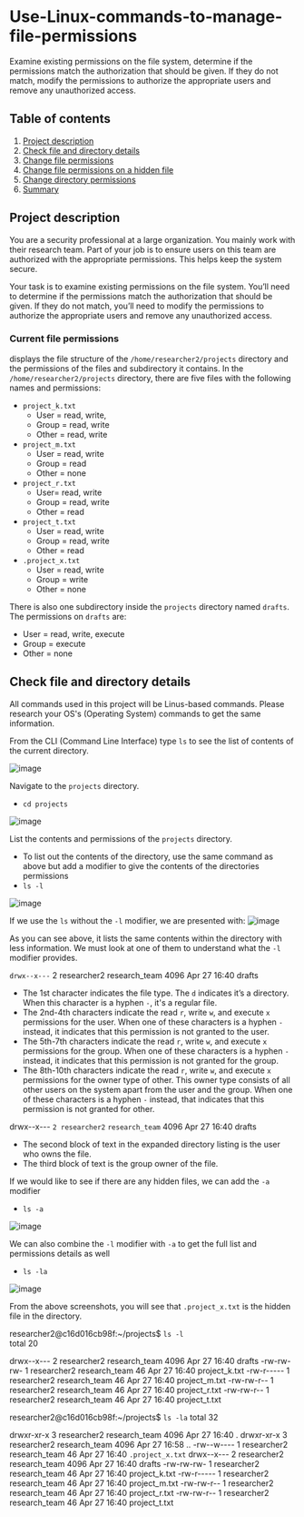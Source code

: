 # Use-Linux-commands-to-manage-file-permissions
Examine existing permissions on the file system, determine if the permissions match the authorization that should be given. If they do not match, modify the permissions to authorize the appropriate users and remove any unauthorized access.

## Table of contents

1. [Project description](#description)
2. [Check file and directory details](#details)
3. [Change file permissions](#permissions)
4. [Change file permissions on a hidden file](#permissions2)
5. [Change directory permissions](#permissions3)
6. [Summary](#permissions4)

## Project description <a name="description">
You are a security professional at a large organization. You mainly work with their research team. Part of your job is to ensure users on this team are authorized with the appropriate permissions. This helps keep the system secure. 

Your task is to examine existing permissions on the file system. You’ll need to determine if the permissions match the authorization that should be given. If they do not match, you’ll need to modify the permissions to authorize the appropriate users and remove any unauthorized access.

### Current file permissions
displays the file structure of the `/home/researcher2/projects` directory
and the permissions of the files and subdirectory it contains.
In the `/home/researcher2/projects` directory, there are five files with the following
names and permissions:
* `project_k.txt`
  * User = read, write,
  * Group = read, write
  * Other = read, write
* `project_m.txt`
  * User = read, write
  * Group = read
  * Other = none
* `project_r.txt`
  * User= read, write
  * Group = read, write
  * Other = read
* `project_t.txt`
  * User = read, write
  * Group = read, write
  * Other = read
* `.project_x.txt`
  * User = read, write
  * Group = write
  * Other = none

There is also one subdirectory inside the `projects` directory named `drafts`. The
permissions on `drafts` are:
* User = read, write, execute
* Group = execute
* Other = none

## Check file and directory details <a name="details">
All commands used in this project will be Linus-based commands. Please research your OS's (Operating System) commands to get the same information.

From the CLI (Command Line Interface) type `ls` to see the list of contents of the current directory.

![image](https://github.com/IzharSalvanaSyed/Use-Linux-commands-to-manage-file-permissions/assets/156041933/19fd024c-12fb-42e1-99a8-925af0cfbfe5)

Navigate to the `projects` directory. 
* `cd projects`

![image](https://github.com/IzharSalvanaSyed/Use-Linux-commands-to-manage-file-permissions/assets/156041933/22d3af9c-f9b9-40fe-886c-986c6916fdf9)

List the contents and permissions of the `projects` directory.
* To list out the contents of the directory, use the same command as above but add a modifier to give the contents of the directories permissions
* `ls -l`

![image](https://github.com/IzharSalvanaSyed/Use-Linux-commands-to-manage-file-permissions/assets/156041933/d8abc7c4-0dd9-46d1-a1f2-c08d43d09931)

If we use the `ls` without the `-l` modifier, we are presented with:
![image](https://github.com/IzharSalvanaSyed/Use-Linux-commands-to-manage-file-permissions/assets/156041933/1d74e277-a380-4173-ae30-642fd823741b)

As you can see above, it lists the same contents within the directory with less information. We must look at one of them to understand what the `-l` modifier provides.

`drwx--x---` 2 researcher2 research_team 4096 Apr 27 16:40 drafts

* The 1st character indicates the file type. The `d` indicates it’s a directory. When this character is a hyphen `-`, it's a regular file.
* The 2nd-4th characters indicate the read `r`, write `w`, and execute `x` permissions for the user. When one of these characters is a hyphen `-` instead, it indicates that this permission is not granted to the user.
* The 5th-7th characters indicate the read `r`, write `w`, and execute `x` permissions for the group. When one of these characters is a hyphen `-` instead, it indicates that this permission is not granted for the group.
* The 8th-10th characters indicate the read `r`, write `w`, and execute `x` permissions for the owner type of other. This owner type consists of all other users on the system apart from the user and the group. When one of these characters is a hyphen `-` instead, that indicates that this permission is not granted for other.

drwx--x--- `2 researcher2` `research_team` 4096 Apr 27 16:40 drafts

* The second block of text in the expanded directory listing is the user who owns the file.
* The third block of text is the group owner of the file.

If we would like to see if there are any hidden files, we can add the `-a` modifier 
* `ls -a`

![image](https://github.com/IzharSalvanaSyed/Use-Linux-commands-to-manage-file-permissions/assets/156041933/ad84e9e1-71c5-475e-8d4f-17d4303d738f)

We can also combine the `-l` modifier with `-a` to get the full list and permissions details  as well
* `ls -la`

![image](https://github.com/IzharSalvanaSyed/Use-Linux-commands-to-manage-file-permissions/assets/156041933/7a85af27-67be-407d-bd3f-aa651465de14)

From the above screenshots, you will see that `.project_x.txt` is the hidden file in the directory.

researcher2@c16d016cb98f:~/projects$ `ls -l`  
total 20

drwx--x--- 2 researcher2 research_team 4096 Apr 27 16:40 drafts
-rw-rw-rw- 1 researcher2 research_team   46 Apr 27 16:40 project_k.txt
-rw-r----- 1 researcher2 research_team   46 Apr 27 16:40 project_m.txt
-rw-rw-r-- 1 researcher2 research_team   46 Apr 27 16:40 project_r.txt
-rw-rw-r-- 1 researcher2 research_team   46 Apr 27 16:40 project_t.txt

researcher2@c16d016cb98f:~/projects$ `ls -la`
total 32

drwxr-xr-x 3 researcher2 research_team 4096 Apr 27 16:40 .
drwxr-xr-x 3 researcher2 research_team 4096 Apr 27 16:58 ..
-rw--w---- 1 researcher2 research_team   46 Apr 27 16:40 `.project_x.txt`
drwx--x--- 2 researcher2 research_team 4096 Apr 27 16:40 drafts
-rw-rw-rw- 1 researcher2 research_team   46 Apr 27 16:40 project_k.txt
-rw-r----- 1 researcher2 research_team   46 Apr 27 16:40 project_m.txt
-rw-rw-r-- 1 researcher2 research_team   46 Apr 27 16:40 project_r.txt
-rw-rw-r-- 1 researcher2 research_team   46 Apr 27 16:40 project_t.txt
